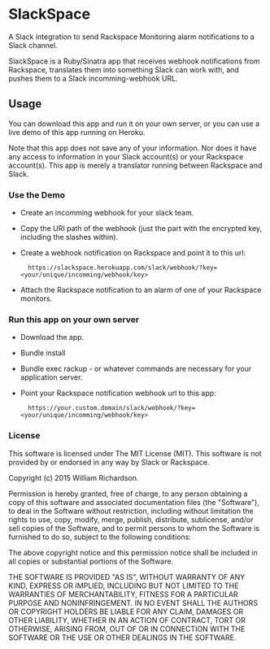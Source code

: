# SlackSpace

A Slack integration to send Rackspace Monitoring alarm notifications to a Slack channel.

SlackSpace is a Ruby/Sinatra app that receives webhook notifications from Rackspace,
translates them into something Slack can work with, and pushes them to a Slack
incomming-webhook URL.

## Usage

You can download this app and run it on your own server, or you can use a live demo of this app running on Heroku.

Note that this app does not save any of your information. Nor does it have any access to information in your Slack account(s) or your Rackspace account(s). This app is merely a translator running between Rackspace and Slack.

### Use the Demo

* Create an incomming webhook for your slack team.
* Copy the URI path of the webhook (just the part with the encrypted key, including the slashes within).
* Create a webhook notification on Rackspace and point it to this url:

        https://slackspace.herokuapp.com/slack/webhook/?key=<your/unique/incomming/webhook/key>

* Attach the Rackspace notification to an alarm of one of your Rackspace monitors.
    

### Run this app on your own server

* Download the app.
* Bundle install
* Bundle exec rackup - or whatever commands are necessary for your application server.
* Point your Rackspace notification webhook url to this app:

        https://your.custom.domain/slack/webhook/?key=<your/unique/incomming/webhook/key>


### License

This software is licensed under The MIT License (MIT). This software is not provided by or endorsed in any way by Slack or Rackspace.

Copyright (c) 2015 William Richardson.

Permission is hereby granted, free of charge, to any person obtaining a copy
of this software and associated documentation files (the "Software"), to deal
in the Software without restriction, including without limitation the rights
to use, copy, modify, merge, publish, distribute, sublicense, and/or sell
copies of the Software, and to permit persons to whom the Software is
furnished to do so, subject to the following conditions:

The above copyright notice and this permission notice shall be included in
all copies or substantial portions of the Software.

THE SOFTWARE IS PROVIDED "AS IS", WITHOUT WARRANTY OF ANY KIND, EXPRESS OR
IMPLIED, INCLUDING BUT NOT LIMITED TO THE WARRANTIES OF MERCHANTABILITY,
FITNESS FOR A PARTICULAR PURPOSE AND NONINFRINGEMENT. IN NO EVENT SHALL THE
AUTHORS OR COPYRIGHT HOLDERS BE LIABLE FOR ANY CLAIM, DAMAGES OR OTHER
LIABILITY, WHETHER IN AN ACTION OF CONTRACT, TORT OR OTHERWISE, ARISING FROM,
OUT OF OR IN CONNECTION WITH THE SOFTWARE OR THE USE OR OTHER DEALINGS IN
THE SOFTWARE.